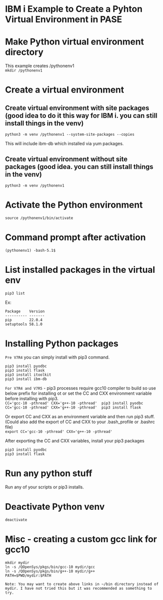 # IBM i Example to Create a Pyhton Virtual Environment in PASE

# Make Python virtual environment directory
This example creates /pythonenv1   
```mkdir /pythonenv1```

# Create a virtual environment

## Create virtual environment with site packages (good idea to do it this way for IBM i. you can still install things in the venv)
```python3 -m venv /pythonenv1 --system-site-packages --copies```

This will include ibm-db which installed via yum packages.

## Create virtual environment without site packages (good idea. you can still install things in the venv)   
```python3 -m venv /pythonenv1```

# Activate the Python environment   
```source /pythonenv1/bin/activate```

# Command prompt after activation   
```(pythonenv1) -bash-5.1$``` 

# List installed packages in the virtual env   
```pip3 list```

Ex:
```
Package    Version
---------- -------
pip        22.0.4
setuptools 58.1.0
```

# Installing Python packages   

```Pre V7R4``` you can simply install with pip3 command.      
```
pip3 install pyodbc
pip3 install flask
pip3 install itoolkit
pip3 install ibm-db
```

```For V7R4 and V7R5``` - pip3 processes require gcc10 compiler to build so use below prefix for installing ot or set the CC and CXX environment variable before installing with pip3.    
```CC='gcc-10 -pthread' CXX='g++-10 -pthread'  pip3 install pyodbc```   
```CC='gcc-10 -pthread' CXX='g++-10 -pthread'  pip3 install flask```

Or export CC and CXX as an environment variable and then run pip3 stuff. 
(Could also add the export of CC and CXX to your .bash_profile or .bashrc file)   
```export CC='gcc-10 -pthread' CXX='g++-10 -pthread'```   

After exporting the CC and CXX variables, install your pip3 packages   
```
pip3 install pyodbc
pip3 install flask
```

# Run any python stuff 
Run any of your scripts or pip3 installs. 

# Deactivate Python venv
```deactivate ```

# Misc - creating a custom gcc link for gcc10
```
mkdir mydir
ln -s /QOpenSys/pkgs/bin/gcc-10 mydir/gcc
ln -s /QOpenSys/pkgs/bin/g++-10 mydir/g++
PATH=$PWD/mydir:$PATH

Note: You may want to create above links in ~/bin directory instead of mydir. I have not tried this but it was recommended as something to try.
```


